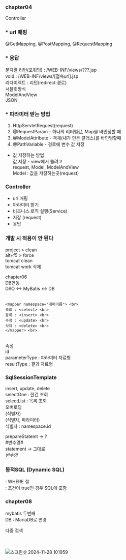 ### chapter04 <br>
Controller <br>
### * url 매핑 <br>
@GetMapping, @PostMapping, @RequestMapping <br>
 
### * 응답
문자열 리턴(포워딩) : /WEB-INF/views/???.jsp <br>
void : /WEB-INF/views/[접속url].jsp <br>
리다이렉트 : 리턴(redirect:경로) <br>
서블릿방식 <br>
ModelAndView <br>
JSON <br>

### * 파라미터 받는 방법 <br>
1. HttpServletRequest(request) <br>
2. @RequestParam - 하나의 리터럴값, Map을 바인딩할 때 <br>
3. @ModelAttribute - 객체(내가 만든 클래스)를 바인딩할때 <br>
4. @PathVariable - 경로에 변수 값 저장 <br>

* 값 저장하는 방법  <br>
값 저장 - view에서 쓸려고  <br>
request, Model, ModelAndView  <br>
Model : 값을 저장하는곳(request) <br>

### Controller <br>
- url 매핑 <br>
- 파라미터 받기 <br>
- 비즈니스 로직 실행(Service) <br>
- 저장 (request) <br>
- 응답 <br>

### 개발 시 적용이 안 된다 <br>
project > clean <br>
alt+f5 > force <br>
tomcat clean <br>
tomcat work 삭제 <br>

chapter06 <br>
DB연동 <br>
DAO <-> MyBatis  <-> DB <br>
<br>
```
<mapper namespace="매퍼이름"> <br>
조회 : <select> <br>
등록 : <insert> <br>
수정 : <update> <br> 
삭제 : <delete> <br> 
</mapper> <br>
```
<br>
속성 <br>
id <br>
parameterType : 파라미터 자료형 <br>
resultType : 결과 자료형 <br>

### SqlSessionTemplate <br>
insert, update, delete <br>
selectOne : 한건 조회 <br>
selectList : 목록 조회 <br>
오버로딩 <br>
(식별자) <br>
(식별자, 파라미터) <br>
식별자 : namespace.id <br>

prepareStatemt -> ? <br>
#변수명# <br> 
statement -> 그대로 <br>
$변수명$ <br>

### 동적SQL (Dynamic SQL) <br>
<where> : WHERE 절 <br>
<if test="조건"> : 조건이 true인 경우 SQL에 포함 <br>

### chapter08 <br>
mybatis 두번째 <br>
DB : MariaDB로 변경 <br>

<forEach> 다중 검색 <br>
<include> <br>
<resultMap> <br>

![스크린샷 2024-11-28 101959](https://github.com/user-attachments/assets/c93ba565-1a77-4639-a688-4583f2e153bb)
